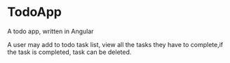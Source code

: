 # TodoApp

A todo app, written in Angular

A user may add to todo task list, view all the tasks they have to complete,if the task is completed, task can be deleted.
